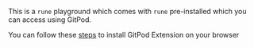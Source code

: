 This is a `rune` playground which comes with `rune` pre-installed which you can access using GitPod.

You can follow these [steps](https://www.gitpod.io/docs/quickstart#installing-the-gitpod-browser-extension) to install GitPod Extension on your browser